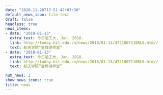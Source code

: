 ```yaml
---
date: "2020-11-20T17:51:47+03:30"
default_news_icon: file-text
draft: false
headless: true
news_items:
- date: "2018-01-13"
  extra_text: 今日哈工大, Jan. 2018.
  link: http://today.hit.edu.cn/news/2018/01-13/4721007110RL0.htm//
  text: 航天学院“金牌讲师堂”
- date: "2018-01-13"
  extra_text: 今日哈工大, Jan. 2018.
  link: http://today.hit.edu.cn/news/2018/01-13/4721007110RL0.htm//
  text: 航天学院“金牌讲师堂”

num_news: 2
show_news_icons: true
title: news
---
```


